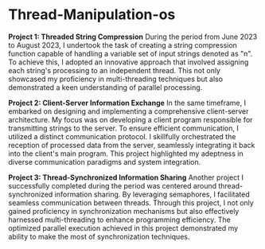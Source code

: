 # Thread-Manipulation-os

**Project 1: Threaded String Compression**
During the period from June 2023 to August 2023, I undertook the task of creating a string compression function capable of handling a variable set of input strings denoted as "n". To achieve this, I adopted an innovative approach that involved assigning each string's processing to an independent thread. This not only showcased my proficiency in multi-threading techniques but also demonstrated a keen understanding of parallel processing.

**Project 2: Client-Server Information Exchange**
In the same timeframe, I embarked on designing and implementing a comprehensive client-server architecture. My focus was on developing a client program responsible for transmitting strings to the server. To ensure efficient communication, I utilized a distinct communication protocol. I skillfully orchestrated the reception of processed data from the server, seamlessly integrating it back into the client's main program. This project highlighted my adeptness in diverse communication paradigms and system integration.

**Project 3: Thread-Synchronized Information Sharing**
Another project I successfully completed during the period was centered around thread-synchronized information sharing. By leveraging semaphores, I facilitated seamless communication between threads. Through this project, I not only gained proficiency in synchronization mechanisms but also effectively harnessed multi-threading to enhance programming efficiency. The optimized parallel execution achieved in this project demonstrated my ability to make the most of synchronization techniques.

